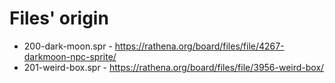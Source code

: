 # Files' origin

* 200-dark-moon.spr - https://rathena.org/board/files/file/4267-darkmoon-npc-sprite/
* 201-weird-box.spr - https://rathena.org/board/files/file/3956-weird-box/
